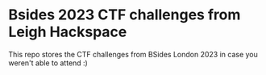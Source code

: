# Bsides 2023 CTF challenges from Leigh Hackspace

This repo stores the CTF challenges from BSides London 2023 in case you weren't able to attend :)
